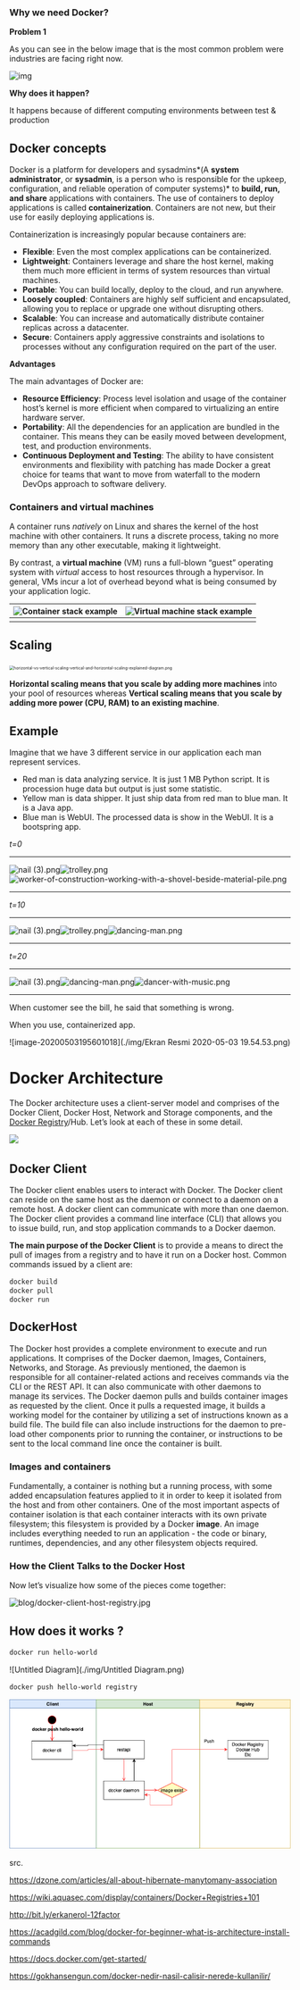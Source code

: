 ### **Why we need Docker?** 

**Problem 1**

As you can see in the below image that is the most common problem were industries are facing right now.

![img](https://acadgildsite.s3.amazonaws.com/wordpress_images/devops/DockerForBeginner/01_why_we_need_problem_1.jpg)



**Why does it happen?**

It happens because of different computing environments between test & production



## Docker concepts

Docker is a platform for developers and sysadmins*(A **system administrator**, or **sysadmin**, is a person who is responsible for the upkeep, configuration, and reliable operation of computer systems)* to **build, run, and share** applications with containers. The use of containers to deploy applications is called **containerization**. Containers are not new, but their use for easily deploying applications is.

Containerization is increasingly popular because containers are:

- **Flexible**: Even the most complex applications can be containerized.
- **Lightweight**: Containers leverage and share the host kernel, making them much more efficient in terms of system resources than virtual machines.
- **Portable**: You can build locally, deploy to the cloud, and run anywhere.
- **Loosely coupled**: Containers are highly self sufficient and encapsulated, allowing you to replace or upgrade one without disrupting others.
- **Scalable**: You can increase and automatically distribute container replicas across a datacenter.
- **Secure**: Containers apply aggressive constraints and isolations to processes without any configuration required on the part of the user.



**Advantages**

The main advantages of Docker are:

- **Resource Efficiency**: Process level isolation and usage of the container host’s kernel is more efficient when compared to virtualizing an entire hardware server.
- **Portability**: All the dependencies for an application are bundled in the container. This means they can be easily moved between development, test, and production environments.
- **Continuous Deployment and Testing**: The ability to have consistent environments and flexibility with patching has made Docker a great choice for teams that want to move from waterfall to the modern DevOps approach to software delivery.



### Containers and virtual machines

A container runs *natively* on Linux and shares the kernel of the host machine with other containers. It runs a discrete process, taking no more memory than any other executable, making it lightweight.

By contrast, a **virtual machine** (VM) runs a full-blown “guest” operating system with *virtual* access to host resources through a hypervisor. In general, VMs incur a lot of overhead beyond what is being consumed by your application logic.

| ![Container stack example](https://docs.docker.com/images/Container%402x.png) | ![Virtual machine stack example](https://docs.docker.com/images/VM%402x.png) |
| ------------------------------------------------------------ | ------------------------------------------------------------ |
|                                                              |                                                              |



## Scaling



<img src="https://lh4.googleusercontent.com/UfDsKNXDabNzgEc1gK86hIBfEr8ACb0y9PItiFLwcMo0yF5itzgUYY-cEdu87xMOlY0xqcJstUGJ7H7HGfJrTXwOCqgjgyl-KDKKsd4Q0_INPehP27jgZbTXRBhQ-QDIt3FJIeX_dKg" alt="horizontal-vs-vertical-scaling-vertical-and-horizontal-scaling-explained-diagram.png" style="zoom:50%;" />

**Horizontal scaling means that you scale by adding more machines** into your pool of resources whereas **Vertical scaling means that you scale by adding more power (CPU, RAM) to an existing machine**.



## Example

Imagine that we have 3 different service in our application each man represent services.

- Red man is data analyzing service. It is just 1 MB Python script. It is procession huge data but output is just some statistic.
- Yellow man is data shipper. It just ship data from red man to blue man. It is a Java app.
- Blue man is WebUI. The processed data is show in the WebUI. It is a bootspring app. 



*t=0*

------

![nail (3).png](https://lh4.googleusercontent.com/PVkDPnDEFa41BASFQjBCXTVOLs27KP_ecVnDDcdpR_jhQuPp6hvQuNTP4igw53JiBfWcirk3TVbei7SVOHYSj34Tux_gR_dnQ8OO-dXz4lM37XPXm6Z-yYe44XvmFnnvESEvACcAVVY)![trolley.png](https://lh5.googleusercontent.com/oSuDKpSRwiJ2fm0zcGceHCKYB6K0rHwfX35-3SdbxOuHBoxSZQpI3odCi1GMa9oV557hiz-JGxVrKv2z1-6dS5VLOmWqqc244bwgZCwXgsQU4ZP6Hl3EiTMifr-haW75BBLSPaJfC20)![worker-of-construction-working-with-a-shovel-beside-material-pile.png](https://lh5.googleusercontent.com/K4yIVOEe6h1vM6WkYt-KzKPnKGbj8Wxxc1yNVfRNgtRYWn9JbZM3Ahp85Np8j1EoMWC6gNZbRT1YyjuTu8e6keRovj9hwG3DICu2gkWhryvpCM-RacZaPV3htAAs8lFpKLm0jqBsJn8)

-----



*t=10*

-----

![nail (3).png](https://lh4.googleusercontent.com/PVkDPnDEFa41BASFQjBCXTVOLs27KP_ecVnDDcdpR_jhQuPp6hvQuNTP4igw53JiBfWcirk3TVbei7SVOHYSj34Tux_gR_dnQ8OO-dXz4lM37XPXm6Z-yYe44XvmFnnvESEvACcAVVY)![trolley.png](https://lh5.googleusercontent.com/oSuDKpSRwiJ2fm0zcGceHCKYB6K0rHwfX35-3SdbxOuHBoxSZQpI3odCi1GMa9oV557hiz-JGxVrKv2z1-6dS5VLOmWqqc244bwgZCwXgsQU4ZP6Hl3EiTMifr-haW75BBLSPaJfC20)![dancing-man.png](https://lh6.googleusercontent.com/sPtP7MR4GwRV3aZUVvEUbroVwqiDt0JCaHfji1S31RG-sHQ5Ti6B5KnbcpzxEPCoUSwqt5xUjJqNvr9Lbhge-4j__vcmf3jmQhVAVewZQFRRe0RefI5WdEhNP6EyBtEpyViumDuf9d0)

-----

*t=20*

-----

![nail (3).png](https://lh4.googleusercontent.com/PVkDPnDEFa41BASFQjBCXTVOLs27KP_ecVnDDcdpR_jhQuPp6hvQuNTP4igw53JiBfWcirk3TVbei7SVOHYSj34Tux_gR_dnQ8OO-dXz4lM37XPXm6Z-yYe44XvmFnnvESEvACcAVVY)![dancing-man.png](https://lh6.googleusercontent.com/AAA0_oMqkp_EWzBQKw1sWIUg1fftrkxi3TjsRYhygSUR3rdEQhW7KcJ8tlkwkIjNz3zbrfEFxJSoGT2Lp-Xw4gkdRjRqkZ9T1YaGakoAHkIX65XY6gJ4O9BXXtXknJr7h6iRz06WRko)![dancer-with-music.png](https://lh5.googleusercontent.com/JeRLFkfKxdDzOvsjUOtPs0GX8bk48x5iKkq-qSSLJWOtHogKuhB_g_VJr32D9hkx6_iSH181DbtFsVWJ6Q6ESGz7rgWWsv1T9aPAiwnqy77QgL9sD5_GqC_p5vrRhvi4u7FKTFFRhZE)

----

When customer see the bill, he said that something is wrong.



When you use, containerized app.

![image-20200503195601018](./img/Ekran Resmi 2020-05-03 19.54.53.png)



# Docker Architecture

The Docker architecture uses a client-server model and comprises of the Docker Client, Docker Host, Network and Storage components, and the[ Docker Registry](https://wiki.aquasec.com/display/containers/Docker+Registries+101)/Hub. Let’s look at each of these in some detail.

![](https://wiki.aquasec.com/download/attachments/2854889/Docker_Architecture.png?version=1&modificationDate=1520172700553&api=v2)



## Docker Client

The Docker client enables users to interact with Docker. The Docker client can reside on the same host as the daemon or connect to a daemon on a remote host. A docker client can communicate with more than one daemon. The Docker client provides a command line interface (CLI) that allows you to issue build, run, and stop application commands to a Docker daemon.

**The main purpose of the Docker Client** is to provide a means to direct the pull of images from a registry and to have it run on a Docker host. Common commands issued by a client are:

```
docker build
docker pull
docker run
```

## DockerHost

The Docker host provides a complete environment to execute and run applications. It comprises of the Docker daemon, Images, Containers, Networks, and Storage. As previously mentioned, the daemon is responsible for all container-related actions and receives commands via the CLI or the REST API. It can also communicate with other daemons to manage its services. The Docker daemon pulls and builds container images as requested by the client. Once it pulls a requested image, it builds a working model for the container by utilizing a set of instructions known as a build file. The build file can also include instructions for the daemon to pre-load other components prior to running the container, or instructions to be sent to the local command line once the container is built.



### Images and containers

Fundamentally, a container is nothing but a running process, with some added encapsulation features applied to it in order to keep it isolated from the host and from other containers. One of the most important aspects of container isolation is that each container interacts with its own private filesystem; this filesystem is provided by a Docker **image**. An image includes everything needed to run an application - the code or binary, runtimes, dependencies, and any other filesystem objects required.



### How the Client Talks to the Docker Host

Now let’s visualize how some of the pieces come together:

![blog/docker-client-host-registry.jpg](https://nickjanetakis.com/assets/blog/docker-client-host-registry-fc0858b5191e042ce19437fd6b52ba214d1e429bf646374f633598ebaac1a4ab.jpg)



## How does it works ?

```sh
docker run hello-world
```



![Untitled Diagram](./img/Untitled Diagram.png)



```sh
docker push hello-world registry
```

![docker_push](./img/docker_push.png)





src.

https://dzone.com/articles/all-about-hibernate-manytomany-association

https://wiki.aquasec.com/display/containers/Docker+Registries+101

http://bit.ly/erkanerol-12factor

https://acadgild.com/blog/docker-for-beginner-what-is-architecture-install-commands

https://docs.docker.com/get-started/

https://gokhansengun.com/docker-nedir-nasil-calisir-nerede-kullanilir/